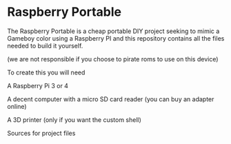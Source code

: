 # Raspberry Portable
The Raspberry Portable is a cheap portable DIY project seeking to mimic a Gameboy color using a Raspberry PI and this repository contains all the files needed to build it yourself.

(we are not responsible if you choose to pirate roms to use on this device)

To create this you will need 

A Raspberry Pi 3 or 4

A decent computer with a micro SD card reader (you can buy an adapter online)

A 3D printer (only if you want the custom shell)

Sources for project files

